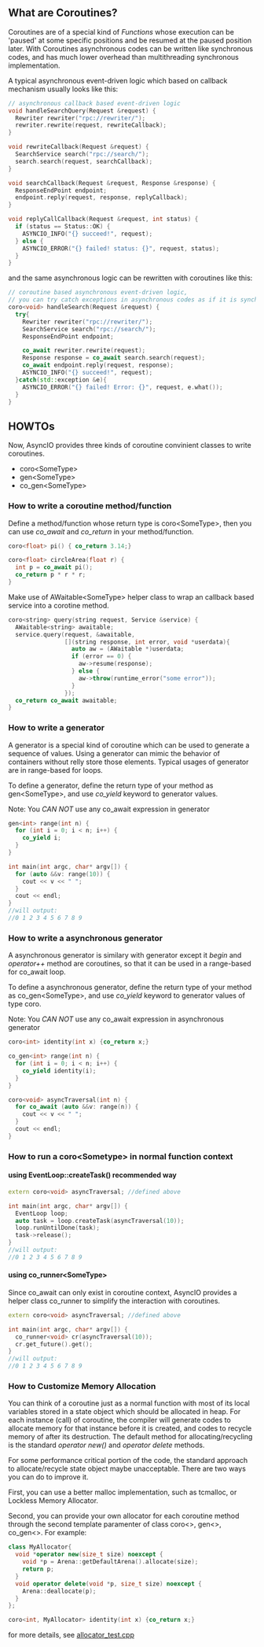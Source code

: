 ## What are Coroutines?
Coroutines are of a special kind of _Functions_ whose execution can be 'paused' at some specific positions and be resumed at the paused position later. With Coroutines asynchronous codes can be written like synchronous codes, and has much lower overhead than multithreading synchronous implementation.

A typical asynchronous event-driven logic which based on callback mechanism usually looks like this:

```c++
// asynchronous callback based event-driven logic
void handleSearchQuery(Request &request) {
  Rewriter rewriter("rpc://rewriter/");
  rewriter.rewrite(request, rewriteCallback);
}

void rewriteCallback(Request &request) {
  SearchService search("rpc://search/");
  search.search(request, searchCallback);
}

void searchCallback(Request &request, Response &response) {
  ResponseEndPoint endpoint;
  endpoint.reply(request, response, replyCallback);
}

void replyCallCallback(Request &request, int status) {
  if (status == Status::OK) {
    ASYNCIO_INFO("{} succeed!", request);
  } else {
    ASYNCIO_ERROR("{} failed! status: {}", request, status);
  }
}
```

and the same asynchronous logic can be rewritten with coroutines like this:
```c++
// coroutine based asynchronous event-driven logic,
// you can try catch exceptions in asynchronous codes as if it is synchronous. Amazing!
coro<void> handleSearch(Request &request) {
  try{
    Rewriter rewriter("rpc://rewriter/");
    SearchService search("rpc://search/");
    ResponseEndPoint endpoint;

    co_await rewriter.rewrite(request);
    Response response = co_await search.search(request);
    co_await endpoint.reply(request, response);
    ASYNCIO_INFO("{} succeed!", request);
  }catch(std::exception &e){
    ASYNCIO_ERROR("{} failed! Error: {}", request, e.what());
  }
}
```

## HOWTOs

Now, AsyncIO provides three kinds of coroutine convinient classes to write coroutines.
* coro\<SomeType>
* gen\<SomeType>
* co_gen\<SomeType>

### How to write a coroutine method/function

Define a method/function whose return type is coro\<SomeType>, then you can use *co_await* and *co_return* in your method/function.

```c++
coro<float> pi() { co_return 3.14;}

coro<float> circleArea(float r) {
  int p = co_await pi();
  co_return p * r * r;
}
```

Make use of AWaitable\<SomeType> helper class to wrap an callback based service into a corotine method.

```c++
coro<string> query(string request, Service &service) {
  AWaitable<string> awaitable;
  service.query(request, &awaitable,
                [](string response, int error, void *userdata){
                  auto aw = (AWaitable *)userdata;
                  if (error == 0) {
                    aw->resume(response);
                  } else {
                    aw->throw(runtime_error("some error"));
                  }
                });
  co_return co_await awaitable;
}
```

### How to write a generator
A generator is a special kind of coroutine which can be used to generate a sequence of values. Using a generator can mimic the behavior of containers without relly store those elements. Typical usages of generator are in range-based for loops.

To define a generator, define the return type of your method as gen\<SomeType>, and use *co_yield* keyword to generator values.

Note: You *CAN NOT* use any co_await expression in generator

``` c++
gen<int> range(int n) {
  for (int i = 0; i < n; i++) {
    co_yield i;
  }
}

int main(int argc, char* argv[]) {
  for (auto &&v: range(10)) {
    cout << v << " ";
  }
  cout << endl;
}
//will output:
//0 1 2 3 4 5 6 7 8 9
```

### How to write a asynchronous generator
A asynchronous generator is similary with generator except it *begin* and *operator++* method are coroutines, so that it can be used in a range-based for co_await loop.

To define a asynchronous generator, define the return type of your method as co_gen\<SomeType>, and use *co_yield* keyword to generator values of type coro<SomeType>.

Note: You *CAN NOT* use any co_await expression in asynchronous generator

``` c++
coro<int> identity(int x) {co_return x;}

co_gen<int> range(int n) {
  for (int i = 0; i < n; i++) {
    co_yield identity(i);
  }
}

coro<void> asyncTraversal(int n) {
  for co_await (auto &&v: range(n)) {
    cout << v << " ";
  }
  cout << endl;
}
```

### How to run a coro\<Sometype> in normal function context
#### using EventLoop::createTask() recommended way

```c++
extern coro<void> asyncTraversal; //defined above

int main(int argc, char* argv[]) {
  EventLoop loop;
  auto task = loop.createTask(asyncTraversal(10));
  loop.runUntilDone(task);
  task->release();
}
//will output:
//0 1 2 3 4 5 6 7 8 9
```

#### using co_runner\<SomeType>
Since co_await can only exist in coroutine context, AsyncIO provides a helper class co_runner<Sometype> to simplify the interaction with coroutines.

```c++
extern coro<void> asyncTraversal; //defined above

int main(int argc, char* argv[]) {
  co_runner<void> cr(asyncTraversal(10));
  cr.get_future().get();
}
//will output:
//0 1 2 3 4 5 6 7 8 9
```

### How to Customize Memory Allocation
You can think of a coroutine just as a normal function with most of its local variables stored in a state object which should be allocated in heap. For each instance (call) of coroutine, the compiler will generate codes to allocate memory for that instance before it is created, and codes to recycle memory of after its destruction. The default method for allocating/recycling is the standard *operator new()* and *operator delete* methods.

For some performance critical portion of the code, the standard approach to allocate/recycle state object maybe unacceptable. There are two ways you can do to improve it.

First, you can use a better malloc implementation, such as tcmalloc, or Lockless Memory Allocator.

Second, you can provide your own allocator for each coroutine method through the second template paramenter of class coro<>, gen<>, co_gen<>. For example:
```c++
class MyAllocator{
  void *operator new(size_t size) noexcept {
    void *p = Arena::getDefaultArena().allocate(size);
    return p;
  }
  void operator delete(void *p, size_t size) noexcept {
    Arena::deallocate(p);
  }
};

coro<int, MyAllocator> identity(int x) {co_return x;}

```

for more details, see [allocator_test.cpp](asyncio/coro/tests/allocator_test.cpp)







